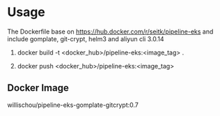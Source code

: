 # Usage

The Dockerfile base on https://hub.docker.com/r/seitk/pipeline-eks and include gomplate, git-crypt, helm3 and aliyun cli 3.0.14

1. docker build -t <docker_hub>/pipeline-eks:<image_tag> .

2. docker push <docker_hub>/pipeline-eks:<image_tag>

## Docker Image

willischou/pipeline-eks-gomplate-gitcrypt:0.7
